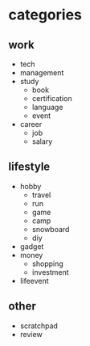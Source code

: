# categories
## work
+ tech
+ management
+ study
  + book
  + certification
  + language
  + event
+ career
  + job
  + salary
## lifestyle
+ hobby
  + travel
  + run
  + game
  + camp
  + snowboard
  + diy
+ gadget
+ money
  + shopping
  + investment
+ lifeevent

## other
+ scratchpad
+ review